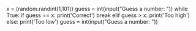 x = (random.randint(1,101))
guess = int(input("Guess a number: "))
while True:
    if guess == x:
        print('Correct')
        break
    elif guess > x:
        print('Too high')
    else:
        print('Too low')
    guess = int(input("Guess a number: "))
